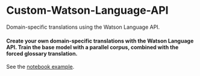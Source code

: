 # Custom-Watson-Language-API
Domain-specific translations using the Watson Language API. 

#### Create your own domain-specific translations with the Watson Language API. Train the base model with a parallel corpus, combined with the forced glossary translation. 

See the [notebook example](Custom%20Language%20API.ipynb). 

